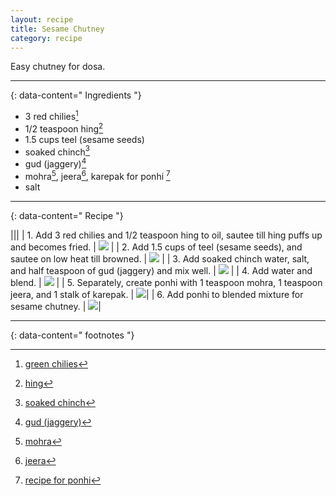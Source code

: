 ```yaml
---
layout: recipe
title: Sesame Chutney
category: recipe
---
```


Easy chutney for dosa.

---
{: data-content=" Ingredients "}

- 3 red chilies[^1]
- 1/2 teaspoon hing[^2]
- 1.5 cups teel (sesame seeds)
- soaked chinch[^3]
- gud (jaggery)[^4]
- mohra[^5], jeera[^6], karepak for ponhi [^7]
- salt

---
{: data-content=" Recipe "}
 

|<img src="https://raw.githubusercontent.com/abadari3/abadari3.github.io/master/_images/dalmakhani0.jpeg" style="width: 0%;height: 0;">|<img src="https://raw.githubusercontent.com/abadari3/abadari3.github.io/master/_images/dalmakhani0.jpeg" style="width: 0%;height: 0;">|
| 1. Add 3 red chilies and 1/2 teaspoon hing to oil, sautee till hing puffs up and becomes fried.  | <img src="https://raw.githubusercontent.com/abadari3/abadari3.github.io/master/_images/sesamechutney1.jpeg" > |
| 2. Add 1.5 cups of teel (sesame seeds), and sautee on low heat till browned.  | <img src="https://raw.githubusercontent.com/abadari3/abadari3.github.io/master/_images/sesamechutney2.jpeg"> |
| 3. Add soaked chinch water, salt, and half teaspoon of gud (jaggery) and mix well.  | <img src="https://raw.githubusercontent.com/abadari3/abadari3.github.io/master/_images/sesamechutney3.jpeg"> |
| 4. Add water and blend.  | <img src="https://raw.githubusercontent.com/abadari3/abadari3.github.io/master/_images/sesamechutney4.jpeg"> |
| 5. Separately, create ponhi with 1 teaspoon mohra, 1 teaspoon jeera, and 1 stalk of karepak.  | <img src="https://raw.githubusercontent.com/abadari3/abadari3.github.io/master/_images/sesamechutney5.jpeg">|
| 6. Add ponhi to blended mixture for sesame chutney.   | <img src="https://raw.githubusercontent.com/abadari3/abadari3.github.io/master/_images/sesamechutney6.jpeg">|


---
{: data-content=" footnotes "}

[^1]: [green chilies](/ingredients#greenchilies)
[^2]: [hing](/ingredients#hing)
[^3]: [soaked chinch](/ingredients#soakedchinch)
[^4]: [gud (jaggery)](/ingredients#jaggery)
[^5]: [mohra](/ingredients#mohra)
[^6]: [jeera](/ingredients#jeera)
[^7]: [recipe for ponhi](/ponhi)